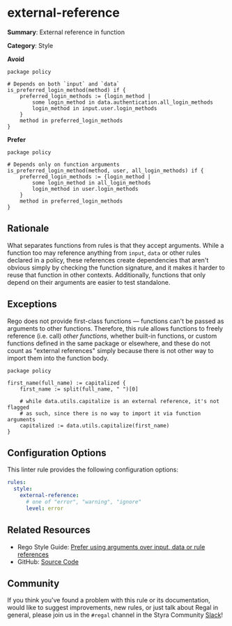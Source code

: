 # external-reference

**Summary**: External reference in function

**Category**: Style

**Avoid**
```rego
package policy

# Depends on both `input` and `data`
is_preferred_login_method(method) if {
    preferred_login_methods := {login_method |
        some login_method in data.authentication.all_login_methods
        login_method in input.user.login_methods
    }
    method in preferred_login_methods
}
```

**Prefer**
```rego
package policy

# Depends only on function arguments
is_preferred_login_method(method, user, all_login_methods) if {
    preferred_login_methods := {login_method |
        some login_method in all_login_methods
        login_method in user.login_methods
    }
    method in preferred_login_methods
}
```

## Rationale

What separates functions from rules is that they accept arguments. While a function too may reference anything from
`input`, `data` or other rules declared in a policy, these references create dependencies that aren't obvious simply by
checking the function signature, and it makes it harder to reuse that function in other contexts. Additionally,
functions that only depend on their arguments are easier to test standalone.

## Exceptions

Rego does not provide first-class functions — functions can't be passed as arguments to other functions. Therefore, this
rule allows functions to freely reference (i.e. call) _other functions_, whether built-in functions, or custom functions
defined in the same package or elsewhere, and these do not count as "external references" simply because there is not
other way to import them into the function body.

```rego
package policy

first_name(full_name) := capitalized {
    first_name := split(full_name, " ")[0]

    # while data.utils.capitalize is an external reference, it's not flagged
    # as such, since there is no way to import it via function arguments
    capitalized := data.utils.capitalize(first_name)
}
```

## Configuration Options

This linter rule provides the following configuration options:

```yaml
rules:
  style:
    external-reference:
      # one of "error", "warning", "ignore"
      level: error
```

## Related Resources

- Rego Style Guide: [Prefer using arguments over input, data or rule references](https://github.com/StyraInc/rego-style-guide#prefer-using-arguments-over-input-data-or-rule-references)
- GitHub: [Source Code](https://github.com/StyraInc/regal/blob/main/bundle/regal/rules/style/external-reference/external_reference.rego)

## Community

If you think you've found a problem with this rule or its documentation, would like to suggest improvements, new rules,
or just talk about Regal in general, please join us in the `#regal` channel in the Styra Community
[Slack](https://communityinviter.com/apps/styracommunity/signup)!
